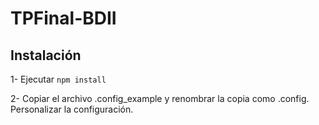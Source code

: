 # TPFinal-BDII

## Instalación

1- Ejecutar ```npm install```

2- Copiar el archivo .config_example y renombrar la copia como .config. Personalizar la configuración.
